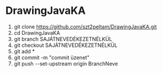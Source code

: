 # DrawingJavaKA


1. git clone https://github.com/szt2peltam/DrawingJavaKA.git
2. cd DrawingJavaKA
3. git branch SAJÁTNEVEDÉKEZETNÉLKÜL
4. git checkout SAJÁTNEVEDÉKEZETNÉLKÜL
5. git add *
6. git commit -m "commit üzenet"
7. git push --set-upstream origin BranchNeve
